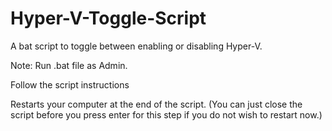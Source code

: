 # Hyper-V-Toggle-Script
A bat script to toggle between enabling or disabling Hyper-V.

Note: Run .bat file as Admin.

Follow the script instructions

Restarts your computer at the end of the script.
(You can just close the script before you press enter for this step if you do not wish to restart now.)

